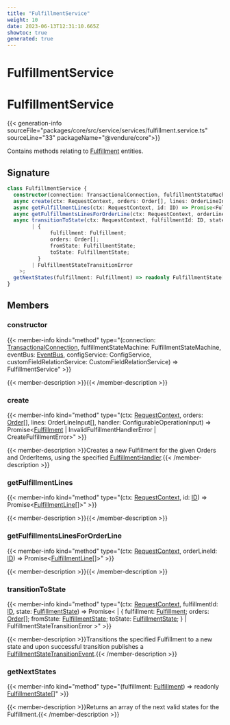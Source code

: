 ```yaml
---
title: "FulfillmentService"
weight: 10
date: 2023-06-13T12:31:10.665Z
showtoc: true
generated: true
---
```

<!-- This file was generated from the Vendure source. Do not modify. Instead, re-run the "docs:build" script -->

# FulfillmentService
<div class="symbol">


# FulfillmentService

{{< generation-info sourceFile="packages/core/src/service/services/fulfillment.service.ts" sourceLine="33" packageName="@vendure/core">}}

Contains methods relating to <a href='/typescript-api/entities/fulfillment#fulfillment'>Fulfillment</a> entities.

## Signature

```TypeScript
class FulfillmentService {
  constructor(connection: TransactionalConnection, fulfillmentStateMachine: FulfillmentStateMachine, eventBus: EventBus, configService: ConfigService, customFieldRelationService: CustomFieldRelationService)
  async create(ctx: RequestContext, orders: Order[], lines: OrderLineInput[], handler: ConfigurableOperationInput) => Promise<Fulfillment | InvalidFulfillmentHandlerError | CreateFulfillmentError>;
  async getFulfillmentLines(ctx: RequestContext, id: ID) => Promise<FulfillmentLine[]>;
  async getFulfillmentsLinesForOrderLine(ctx: RequestContext, orderLineId: ID) => Promise<FulfillmentLine[]>;
  async transitionToState(ctx: RequestContext, fulfillmentId: ID, state: FulfillmentState) => Promise<
        | {
              fulfillment: Fulfillment;
              orders: Order[];
              fromState: FulfillmentState;
              toState: FulfillmentState;
          }
        | FulfillmentStateTransitionError
    >;
  getNextStates(fulfillment: Fulfillment) => readonly FulfillmentState[];
}
```
## Members

### constructor

{{< member-info kind="method" type="(connection: <a href='/typescript-api/data-access/transactional-connection#transactionalconnection'>TransactionalConnection</a>, fulfillmentStateMachine: FulfillmentStateMachine, eventBus: <a href='/typescript-api/events/event-bus#eventbus'>EventBus</a>, configService: ConfigService, customFieldRelationService: CustomFieldRelationService) => FulfillmentService"  >}}

{{< member-description >}}{{< /member-description >}}

### create

{{< member-info kind="method" type="(ctx: <a href='/typescript-api/request/request-context#requestcontext'>RequestContext</a>, orders: <a href='/typescript-api/entities/order#order'>Order</a>[], lines: OrderLineInput[], handler: ConfigurableOperationInput) => Promise&#60;<a href='/typescript-api/entities/fulfillment#fulfillment'>Fulfillment</a> | InvalidFulfillmentHandlerError | CreateFulfillmentError&#62;"  >}}

{{< member-description >}}Creates a new Fulfillment for the given Orders and OrderItems, using the specified
<a href='/typescript-api/fulfillment/fulfillment-handler#fulfillmenthandler'>FulfillmentHandler</a>.{{< /member-description >}}

### getFulfillmentLines

{{< member-info kind="method" type="(ctx: <a href='/typescript-api/request/request-context#requestcontext'>RequestContext</a>, id: <a href='/typescript-api/common/id#id'>ID</a>) => Promise&#60;<a href='/typescript-api/entities/order-line-reference#fulfillmentline'>FulfillmentLine</a>[]&#62;"  >}}

{{< member-description >}}{{< /member-description >}}

### getFulfillmentsLinesForOrderLine

{{< member-info kind="method" type="(ctx: <a href='/typescript-api/request/request-context#requestcontext'>RequestContext</a>, orderLineId: <a href='/typescript-api/common/id#id'>ID</a>) => Promise&#60;<a href='/typescript-api/entities/order-line-reference#fulfillmentline'>FulfillmentLine</a>[]&#62;"  >}}

{{< member-description >}}{{< /member-description >}}

### transitionToState

{{< member-info kind="method" type="(ctx: <a href='/typescript-api/request/request-context#requestcontext'>RequestContext</a>, fulfillmentId: <a href='/typescript-api/common/id#id'>ID</a>, state: <a href='/typescript-api/fulfillment/fulfillment-state#fulfillmentstate'>FulfillmentState</a>) => Promise&#60;         | {               fulfillment: <a href='/typescript-api/entities/fulfillment#fulfillment'>Fulfillment</a>;               orders: <a href='/typescript-api/entities/order#order'>Order</a>[];               fromState: <a href='/typescript-api/fulfillment/fulfillment-state#fulfillmentstate'>FulfillmentState</a>;               toState: <a href='/typescript-api/fulfillment/fulfillment-state#fulfillmentstate'>FulfillmentState</a>;           }         | FulfillmentStateTransitionError     &#62;"  >}}

{{< member-description >}}Transitions the specified Fulfillment to a new state and upon successful transition
publishes a <a href='/typescript-api/events/event-types#fulfillmentstatetransitionevent'>FulfillmentStateTransitionEvent</a>.{{< /member-description >}}

### getNextStates

{{< member-info kind="method" type="(fulfillment: <a href='/typescript-api/entities/fulfillment#fulfillment'>Fulfillment</a>) => readonly <a href='/typescript-api/fulfillment/fulfillment-state#fulfillmentstate'>FulfillmentState</a>[]"  >}}

{{< member-description >}}Returns an array of the next valid states for the Fulfillment.{{< /member-description >}}


</div>
